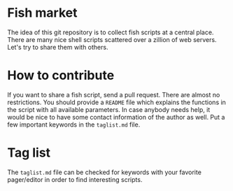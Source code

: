 # Fish market

The idea of this git repository is to collect fish scripts at a central place.
There are many nice shell scripts scattered over a zillion of web servers. Let's
try to share them with others.

# How to contribute

If you want to share a fish script, send a pull request. There are almost no
restrictions. You should provide a `README` file which explains the functions in
the script with all available parameters. In case anybody needs help, it would
be nice to have some contact information of the author as well. Put a few
important keywords in the `taglist.md` file. 

# Tag list

The `taglist.md` file can be checked for keywords with your favorite
pager/editor in order to find interesting scripts.
